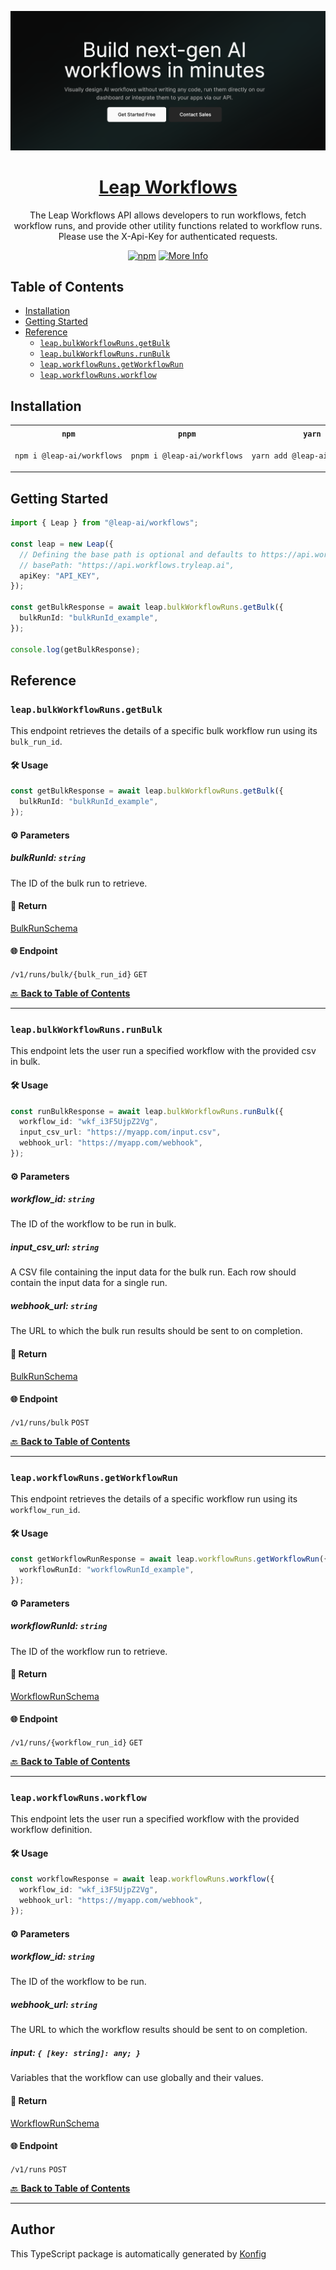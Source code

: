 <div align="center">

[![Visit Leap Workflows](./header.png)](https://www.tryleap.ai/)

# [Leap Workflows](https://www.tryleap.ai/)<a id="leap-workflows"></a>

The Leap Workflows API allows developers to run workflows, fetch workflow runs, and provide other utility functions related to workflow runs. Please use the X-Api-Key for authenticated requests.

[![npm](https://img.shields.io/badge/npm-v1.1.1-blue)](https://www.npmjs.com/package/@leap-ai/workflows/v/1.1.1)
[![More Info](https://img.shields.io/badge/More%20Info-Click%20Here-orange)](https://tryleap.ai/)

</div>

## Table of Contents<a id="table-of-contents"></a>

<!-- toc -->

- [Installation](#installation)
- [Getting Started](#getting-started)
- [Reference](#reference)
  * [`leap.bulkWorkflowRuns.getBulk`](#leapbulkworkflowrunsgetbulk)
  * [`leap.bulkWorkflowRuns.runBulk`](#leapbulkworkflowrunsrunbulk)
  * [`leap.workflowRuns.getWorkflowRun`](#leapworkflowrunsgetworkflowrun)
  * [`leap.workflowRuns.workflow`](#leapworkflowrunsworkflow)

<!-- tocstop -->

## Installation<a id="installation"></a>

<table>
<tr>
<th width="292px"><code>npm</code></th>
<th width="293px"><code>pnpm</code></th>
<th width="292px"><code>yarn</code></th>
</tr>
<tr>
<td>

```bash
npm i @leap-ai/workflows
```

</td>
<td>

```bash
pnpm i @leap-ai/workflows
```

</td>
<td>

```bash
yarn add @leap-ai/workflows
```

</td>
</tr>
</table>

## Getting Started<a id="getting-started"></a>

```typescript
import { Leap } from "@leap-ai/workflows";

const leap = new Leap({
  // Defining the base path is optional and defaults to https://api.workflows.tryleap.ai
  // basePath: "https://api.workflows.tryleap.ai",
  apiKey: "API_KEY",
});

const getBulkResponse = await leap.bulkWorkflowRuns.getBulk({
  bulkRunId: "bulkRunId_example",
});

console.log(getBulkResponse);
```

## Reference<a id="reference"></a>


### `leap.bulkWorkflowRuns.getBulk`<a id="leapbulkworkflowrunsgetbulk"></a>

This endpoint retrieves the details of a specific bulk workflow run using its `bulk_run_id`.

#### 🛠️ Usage<a id="🛠️-usage"></a>

```typescript
const getBulkResponse = await leap.bulkWorkflowRuns.getBulk({
  bulkRunId: "bulkRunId_example",
});
```

#### ⚙️ Parameters<a id="⚙️-parameters"></a>

##### bulkRunId: `string`<a id="bulkrunid-string"></a>

The ID of the bulk run to retrieve.

#### 🔄 Return<a id="🔄-return"></a>

[BulkRunSchema](./models/bulk-run-schema.ts)

#### 🌐 Endpoint<a id="🌐-endpoint"></a>

`/v1/runs/bulk/{bulk_run_id}` `GET`

[🔙 **Back to Table of Contents**](#table-of-contents)

---


### `leap.bulkWorkflowRuns.runBulk`<a id="leapbulkworkflowrunsrunbulk"></a>

This endpoint lets the user run a specified workflow with the provided csv in bulk.

#### 🛠️ Usage<a id="🛠️-usage"></a>

```typescript
const runBulkResponse = await leap.bulkWorkflowRuns.runBulk({
  workflow_id: "wkf_i3F5UjpZ2Vg",
  input_csv_url: "https://myapp.com/input.csv",
  webhook_url: "https://myapp.com/webhook",
});
```

#### ⚙️ Parameters<a id="⚙️-parameters"></a>

##### workflow_id: `string`<a id="workflow_id-string"></a>

The ID of the workflow to be run in bulk.

##### input_csv_url: `string`<a id="input_csv_url-string"></a>

A CSV file containing the input data for the bulk run. Each row should contain the input data for a single run.

##### webhook_url: `string`<a id="webhook_url-string"></a>

The URL to which the bulk run results should be sent to on completion.

#### 🔄 Return<a id="🔄-return"></a>

[BulkRunSchema](./models/bulk-run-schema.ts)

#### 🌐 Endpoint<a id="🌐-endpoint"></a>

`/v1/runs/bulk` `POST`

[🔙 **Back to Table of Contents**](#table-of-contents)

---


### `leap.workflowRuns.getWorkflowRun`<a id="leapworkflowrunsgetworkflowrun"></a>

This endpoint retrieves the details of a specific workflow run using its `workflow_run_id`.

#### 🛠️ Usage<a id="🛠️-usage"></a>

```typescript
const getWorkflowRunResponse = await leap.workflowRuns.getWorkflowRun({
  workflowRunId: "workflowRunId_example",
});
```

#### ⚙️ Parameters<a id="⚙️-parameters"></a>

##### workflowRunId: `string`<a id="workflowrunid-string"></a>

The ID of the workflow run to retrieve.

#### 🔄 Return<a id="🔄-return"></a>

[WorkflowRunSchema](./models/workflow-run-schema.ts)

#### 🌐 Endpoint<a id="🌐-endpoint"></a>

`/v1/runs/{workflow_run_id}` `GET`

[🔙 **Back to Table of Contents**](#table-of-contents)

---


### `leap.workflowRuns.workflow`<a id="leapworkflowrunsworkflow"></a>

This endpoint lets the user run a specified workflow with the provided workflow definition.

#### 🛠️ Usage<a id="🛠️-usage"></a>

```typescript
const workflowResponse = await leap.workflowRuns.workflow({
  workflow_id: "wkf_i3F5UjpZ2Vg",
  webhook_url: "https://myapp.com/webhook",
});
```

#### ⚙️ Parameters<a id="⚙️-parameters"></a>

##### workflow_id: `string`<a id="workflow_id-string"></a>

The ID of the workflow to be run.

##### webhook_url: `string`<a id="webhook_url-string"></a>

The URL to which the workflow results should be sent to on completion.

##### input: `{ [key: string]: any; }`<a id="input--key-string-any-"></a>

Variables that the workflow can use globally and their values.

#### 🔄 Return<a id="🔄-return"></a>

[WorkflowRunSchema](./models/workflow-run-schema.ts)

#### 🌐 Endpoint<a id="🌐-endpoint"></a>

`/v1/runs` `POST`

[🔙 **Back to Table of Contents**](#table-of-contents)

---


## Author<a id="author"></a>
This TypeScript package is automatically generated by [Konfig](https://konfigthis.com)
